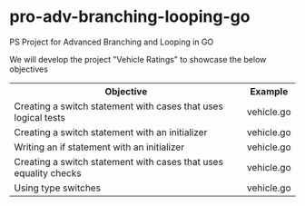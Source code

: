 # pro-adv-branching-looping-go
PS Project for Advanced Branching and Looping in GO

We will develop the project "Vehicle Ratings" to showcase the below objectives

<table>
  <tr><th>Objective</th><th>Example</th></tr>
  <tr><td>Creating a switch statement with cases that uses logical tests</td><td>vehicle.go</td></tr>
  <tr><td>Creating a switch statement with an initializer</td><td>vehicle.go</td></tr>
  <tr><td>Writing an if statement with an initializer</td><td>vehicle.go</td></tr>
  <tr><td>Creating a switch statement with cases that uses equality checks</td><td>vehicle.go</td></tr>
  <tr><td>Using type switches</td><td>vehicle.go</td></tr>
</table>
	


